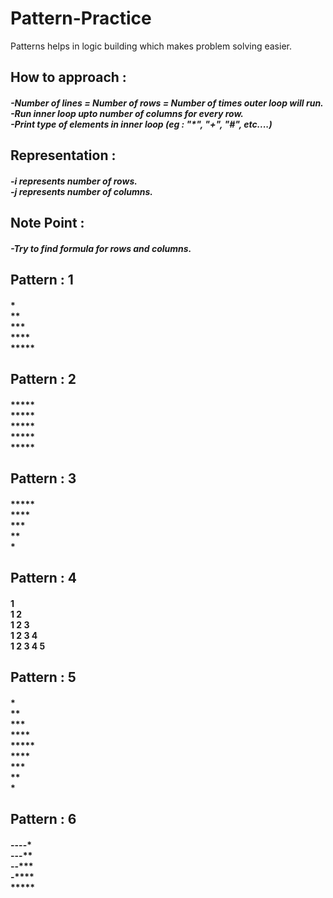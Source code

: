 # Pattern-Practice
Patterns helps in logic building which makes problem solving easier.

## How to approach :
##### -Number of lines = Number of rows = Number of times outer loop will run. <br> -Run inner loop upto number of columns for every row. <br> -Print type of elements in inner loop (eg : "*", "+", "#", etc....)

## Representation :
##### -**i** represents number of rows. <br> -**j** represents number of columns.

## Note Point : 
##### -Try to find formula for rows and columns.

## Pattern : 1
#### * <br> ** <br> *** <br> **** <br> *****

## Pattern : 2
#### ***** <br> ***** <br> ***** <br> ***** <br> *****

## Pattern : 3
#### ***** <br> **** <br> *** <br> ** <br> *

## Pattern : 4
#### 1 <br> 1 2 <br> 1 2 3 <br> 1 2 3 4 <br> 1 2 3 4 5

## Pattern : 5
#### * <br> ** <br> *** <br> **** <br> ***** <br> **** <br> *** <br> ** <br> *

## Pattern : 6
#### ----* <br> ---** <br> --*** <br> -**** <br> *****

